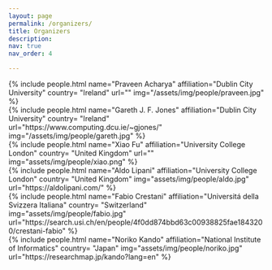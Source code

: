 ```yaml
---
layout: page
permalink: /organizers/
title: Organizers
description:
nav: true
nav_order: 4

---
```


  <div class="row projects pt-1 pb-1">
      <div class="col-sm-4">
          {% include people.html name="Praveen Acharya" affiliation="Dublin City University" country= "Ireland" url="" img="/assets/img/people/praveen.jpg" %}
      </div>
      <div class="col-sm-4">
        {% include people.html name="Gareth J. F. Jones" affiliation="Dublin City University" country= "Ireland" url="https://www.computing.dcu.ie/~gjones/" img="/assets/img/people/gareth.jpg" %}
      </div>
      <div class="col-sm-4">
          {% include people.html name="Xiao Fu" affiliation="University College London" country= "United Kingdom" url="" img="assets/img/people/xiao.png" %}
      </div>
      <div class="w-100"></div>
      <div class="col-sm-4">
        {% include people.html name="Aldo Lipani" affiliation="University College London"  country= "United Kingdom" img="assets/img/people/aldo.jpg" url="https://aldolipani.com/" %}
      </div>
      <div class="col-sm-4">
        {% include people.html name="Fabio Crestani" affiliation="Universitá della Svizzera Italiana"  country= "Switzerland" img="assets/img/people/fabio.jpg" url="https://search.usi.ch/en/people/4f0dd874bbd63c00938825fae1843200/crestani-fabio" %}
      </div>
      <div class="col-sm-4">
        {% include people.html name="Noriko Kando" affiliation="National Institute of Informatics"  country= "Japan" img="assets/img/people/noriko.jpg" url="https://researchmap.jp/kando?lang=en" %}
      </div>
  </div>